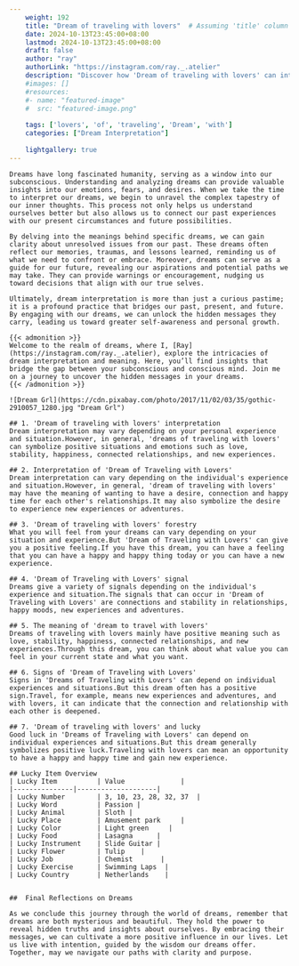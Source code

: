 ```yaml
---
    weight: 192
    title: "Dream of traveling with lovers"  # Assuming 'title' column exists
    date: 2024-10-13T23:45:00+08:00
    lastmod: 2024-10-13T23:45:00+08:00
    draft: false
    author: "ray"
    authorLink: "https://instagram.com/ray._.atelier"
    description: "Discover how 'Dream of traveling with lovers' can interpret your future and uncover its significant meanings in your life."
    #images: []
    #resources:
    #- name: "featured-image"
    #  src: "featured-image.png"
    
    tags: ['lovers', 'of', 'traveling', 'Dream', 'with']
    categories: ["Dream Interpretation"]
    
    lightgallery: true
---
```

    
    Dreams have long fascinated humanity, serving as a window into our subconscious. Understanding and analyzing dreams can provide valuable insights into our emotions, fears, and desires. When we take the time to interpret our dreams, we begin to unravel the complex tapestry of our inner thoughts. This process not only helps us understand ourselves better but also allows us to connect our past experiences with our present circumstances and future possibilities.
    
    By delving into the meanings behind specific dreams, we can gain clarity about unresolved issues from our past. These dreams often reflect our memories, traumas, and lessons learned, reminding us of what we need to confront or embrace. Moreover, dreams can serve as a guide for our future, revealing our aspirations and potential paths we may take. They can provide warnings or encouragement, nudging us toward decisions that align with our true selves.
    
    Ultimately, dream interpretation is more than just a curious pastime; it is a profound practice that bridges our past, present, and future. By engaging with our dreams, we can unlock the hidden messages they carry, leading us toward greater self-awareness and personal growth.
    
    {{< admonition >}}
    Welcome to the realm of dreams, where I, [Ray](https://instagram.com/ray._.atelier), explore the intricacies of dream interpretation and meaning. Here, you’ll find insights that bridge the gap between your subconscious and conscious mind. Join me on a journey to uncover the hidden messages in your dreams.
    {{< /admonition >}}
    
    ![Dream Grl](https://cdn.pixabay.com/photo/2017/11/02/03/35/gothic-2910057_1280.jpg "Dream Grl")
    
    ## 1. 'Dream of traveling with lovers' interpretation
    Dream interpretation may vary depending on your personal experience and situation.However, in general, 'dreams of traveling with lovers' can symbolize positive situations and emotions such as love, stability, happiness, connected relationships, and new experiences.
    
    ## 2. Interpretation of 'Dream of Traveling with Lovers'
    Dream interpretation can vary depending on the individual's experience and situation.However, in general, 'dream of traveling with lovers' may have the meaning of wanting to have a desire, connection and happy time for each other's relationships.It may also symbolize the desire to experience new experiences or adventures.
    
    ## 3. 'Dream of traveling with lovers' forestry
    What you will feel from your dreams can vary depending on your situation and experience.But 'Dream of Traveling with Lovers' can give you a positive feeling.If you have this dream, you can have a feeling that you can have a happy and happy thing today or you can have a new experience.
    
    ## 4. 'Dream of Traveling with Lovers' signal
    Dreams give a variety of signals depending on the individual's experience and situation.The signals that can occur in 'Dream of Traveling with Lovers' are connections and stability in relationships, happy moods, new experiences and adventures.
    
    ## 5. The meaning of 'dream to travel with lovers'
    Dreams of traveling with lovers mainly have positive meaning such as love, stability, happiness, connected relationships, and new experiences.Through this dream, you can think about what value you can feel in your current state and what you want.
    
    ## 6. Signs of 'Dream of Traveling with Lovers'
    Signs in 'Dreams of Traveling with Lovers' can depend on individual experiences and situations.But this dream often has a positive sign.Travel, for example, means new experiences and adventures, and with lovers, it can indicate that the connection and relationship with each other is deepened.
    
    ## 7. 'Dream of traveling with lovers' and lucky
    Good luck in 'Dreams of Traveling with Lovers' can depend on individual experiences and situations.But this dream generally symbolizes positive luck.Traveling with lovers can mean an opportunity to have a happy and happy time and gain new experience.
    
    ## Lucky Item Overview
    | Lucky Item          | Value              |
    |---------------|--------------------|
    | Lucky Number        | 3, 10, 23, 28, 32, 37  |
    | Lucky Word          | Passion |
    | Lucky Animal        | Sloth |
    | Lucky Place         | Amusement park     |
    | Lucky Color         | Light green     |
    | Lucky Food          | Lasagna      |
    | Lucky Instrument    | Slide Guitar |
    | Lucky Flower        | Tulip    |
    | Lucky Job           | Chemist       |
    | Lucky Exercise      | Swimming Laps  |
    | Lucky Country       | Netherlands    |
    
    
    ##  Final Reflections on Dreams
    
    As we conclude this journey through the world of dreams, remember that dreams are both mysterious and beautiful. They hold the power to reveal hidden truths and insights about ourselves. By embracing their messages, we can cultivate a more positive influence in our lives. Let us live with intention, guided by the wisdom our dreams offer. Together, may we navigate our paths with clarity and purpose.
    